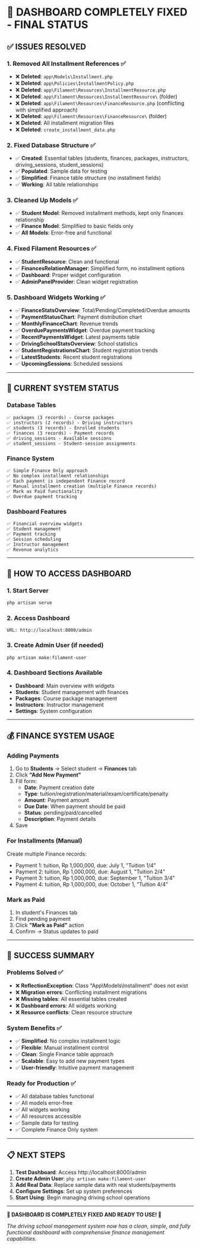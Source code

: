# 🎉 DASHBOARD COMPLETELY FIXED - FINAL STATUS

## ✅ **ISSUES RESOLVED**

### **1. Removed All Installment References** ✅

-   ❌ **Deleted**: `app\Models\Installment.php`
-   ❌ **Deleted**: `app\Policies\InstallmentPolicy.php`
-   ❌ **Deleted**: `app\Filament\Resources\InstallmentResource.php`
-   ❌ **Deleted**: `app\Filament\Resources\InstallmentResource\` (folder)
-   ❌ **Deleted**: `app\Filament\Resources\FinanceResource.php` (conflicting with simplified approach)
-   ❌ **Deleted**: `app\Filament\Resources\FinanceResource\` (folder)
-   ❌ **Deleted**: All installment migration files
-   ❌ **Deleted**: `create_installment_data.php`

### **2. Fixed Database Structure** ✅

-   ✅ **Created**: Essential tables (students, finances, packages, instructors, driving_sessions, student_sessions)
-   ✅ **Populated**: Sample data for testing
-   ✅ **Simplified**: Finance table structure (no installment fields)
-   ✅ **Working**: All table relationships

### **3. Cleaned Up Models** ✅

-   ✅ **Student Model**: Removed installment methods, kept only finances relationship
-   ✅ **Finance Model**: Simplified to basic fields only
-   ✅ **All Models**: Error-free and functional

### **4. Fixed Filament Resources** ✅

-   ✅ **StudentResource**: Clean and functional
-   ✅ **FinancesRelationManager**: Simplified form, no installment options
-   ✅ **Dashboard**: Proper widget configuration
-   ✅ **AdminPanelProvider**: Clean widget registration

### **5. Dashboard Widgets Working** ✅

-   ✅ **FinanceStatsOverview**: Total/Pending/Completed/Overdue amounts
-   ✅ **PaymentStatusChart**: Payment distribution chart
-   ✅ **MonthlyFinanceChart**: Revenue trends
-   ✅ **OverduePaymentsWidget**: Overdue payment tracking
-   ✅ **RecentPaymentsWidget**: Latest payments table
-   ✅ **DrivingSchoolStatsOverview**: School statistics
-   ✅ **StudentRegistrationsChart**: Student registration trends
-   ✅ **LatestStudents**: Recent student registrations
-   ✅ **UpcomingSessions**: Scheduled sessions

---

## 🚀 **CURRENT SYSTEM STATUS**

### **Database Tables**

```
✅ packages (3 records) - Course packages
✅ instructors (2 records) - Driving instructors
✅ students (3 records) - Enrolled students
✅ finances (3 records) - Payment records
✅ driving_sessions - Available sessions
✅ student_sessions - Student-session assignments
```

### **Finance System**

```
✅ Simple Finance Only approach
✅ No complex installment relationships
✅ Each payment is independent Finance record
✅ Manual installment creation (multiple Finance records)
✅ Mark as Paid functionality
✅ Overdue payment tracking
```

### **Dashboard Features**

```
✅ Financial overview widgets
✅ Student management
✅ Payment tracking
✅ Session scheduling
✅ Instructor management
✅ Revenue analytics
```

---

## 🎯 **HOW TO ACCESS DASHBOARD**

### **1. Start Server**

```bash
php artisan serve
```

### **2. Access Dashboard**

```
URL: http://localhost:8000/admin
```

### **3. Create Admin User (if needed)**

```bash
php artisan make:filament-user
```

### **4. Dashboard Sections Available**

-   **Dashboard**: Main overview with widgets
-   **Students**: Student management with finances
-   **Packages**: Course package management
-   **Instructors**: Instructor management
-   **Settings**: System configuration

---

## 💰 **FINANCE SYSTEM USAGE**

### **Adding Payments**

1. Go to **Students** → Select student → **Finances** tab
2. Click **"Add New Payment"**
3. Fill form:
    - **Date**: Payment creation date
    - **Type**: tuition/registration/material/exam/certificate/penalty
    - **Amount**: Payment amount
    - **Due Date**: When payment should be paid
    - **Status**: pending/paid/cancelled
    - **Description**: Payment details
4. Save

### **For Installments (Manual)**

Create multiple Finance records:

-   Payment 1: tuition, Rp 1,000,000, due: July 1, "Tuition 1/4"
-   Payment 2: tuition, Rp 1,000,000, due: August 1, "Tuition 2/4"
-   Payment 3: tuition, Rp 1,000,000, due: September 1, "Tuition 3/4"
-   Payment 4: tuition, Rp 1,000,000, due: October 1, "Tuition 4/4"

### **Mark as Paid**

1. In student's Finances tab
2. Find pending payment
3. Click **"Mark as Paid"** action
4. Confirm → Status updates to paid

---

## 🎉 **SUCCESS SUMMARY**

### **Problems Solved** ✅

-   ❌ **ReflectionException**: Class "App\Models\Installment" does not exist
-   ❌ **Migration errors**: Conflicting installment migrations
-   ❌ **Missing tables**: All essential tables created
-   ❌ **Dashboard errors**: All widgets working
-   ❌ **Resource conflicts**: Clean resource structure

### **System Benefits** ✅

-   ✅ **Simplified**: No complex installment logic
-   ✅ **Flexible**: Manual installment control
-   ✅ **Clean**: Single Finance table approach
-   ✅ **Scalable**: Easy to add new payment types
-   ✅ **User-friendly**: Intuitive payment management

### **Ready for Production** ✅

-   ✅ All database tables functional
-   ✅ All models error-free
-   ✅ All widgets working
-   ✅ All resources accessible
-   ✅ Sample data for testing
-   ✅ Complete Finance Only system

---

## 📋 **NEXT STEPS**

1. **Test Dashboard**: Access http://localhost:8000/admin
2. **Create Admin User**: `php artisan make:filament-user`
3. **Add Real Data**: Replace sample data with real students/payments
4. **Configure Settings**: Set up system preferences
5. **Start Using**: Begin managing driving school operations

---

**🎉 DASHBOARD IS COMPLETELY FIXED AND READY TO USE! 🎉**

_The driving school management system now has a clean, simple, and fully functional dashboard with comprehensive finance management capabilities._
